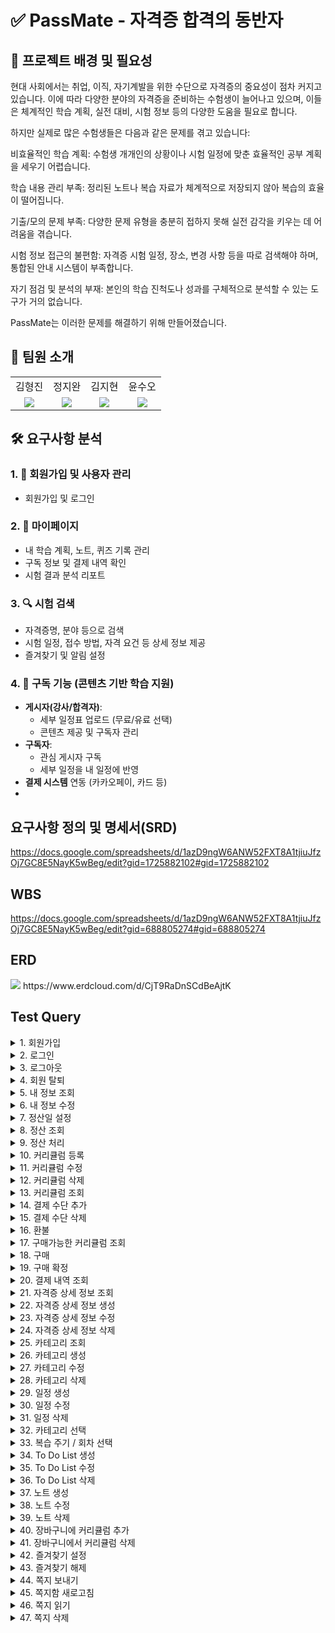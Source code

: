# ✅ PassMate - 자격증 합격의 동반자

## 📌 프로젝트 배경 및 필요성
현대 사회에서는 취업, 이직, 자기계발을 위한 수단으로 자격증의 중요성이 점차 커지고 있습니다. 이에 따라 다양한 분야의 자격증을 준비하는 수험생이 늘어나고 있으며, 이들은 체계적인 학습 계획, 실전 대비, 시험 정보 등의 다양한 도움을 필요로 합니다.

하지만 실제로 많은 수험생들은 다음과 같은 문제를 겪고 있습니다:

비효율적인 학습 계획: 수험생 개개인의 상황이나 시험 일정에 맞춘 효율적인 공부 계획을 세우기 어렵습니다.

학습 내용 관리 부족: 정리된 노트나 복습 자료가 체계적으로 저장되지 않아 복습의 효율이 떨어집니다.

기출/모의 문제 부족: 다양한 문제 유형을 충분히 접하지 못해 실전 감각을 키우는 데 어려움을 겪습니다.

시험 정보 접근의 불편함: 자격증 시험 일정, 장소, 변경 사항 등을 따로 검색해야 하며, 통합된 안내 시스템이 부족합니다.

자기 점검 및 분석의 부재: 본인의 학습 진척도나 성과를 구체적으로 분석할 수 있는 도구가 거의 없습니다.

PassMate는 이러한 문제를 해결하기 위해 만들어졌습니다.

## 👥 팀원 소개
<table>
    <tr>
    <td align="center"> 김형진</td>
    <td align="center"> 정지완</td>
    <td align="center"> 김지현</td>
    <td align="center"> 윤수오</td>
  </tr>
  <tr>
    <td align="center"><a href="https://github.com/JeaPple" target="_blank"><img src="https://img.shields.io/badge/GitHub-181717?style=flat-square&logo=github&logoColor=white"/></a>
    </td>
    <td align="center"><a href="https://github.com/FOJF" target="_blank"><img src="https://img.shields.io/badge/GitHub-181717?style=flat-square&logo=github&logoColor=white"/></a>
    </td>
    <td align="center"><a href="https://github.com/Jihyeon0804" target="_blank"><img src="https://img.shields.io/badge/GitHub-181717?style=flat-square&logo=github&logoColor=white"/></a> 
    </td>
    <td align="center"><a href="https://github.com/SuOhYoon" target="_blank"><img src="https://img.shields.io/badge/GitHub-181717?style=flat-square&logo=github&logoColor=white"/></a>
    </td>
  </tr>
</table>

## 🛠 요구사항 분석 

### 1. 👤 회원가입 및 사용자 관리
- 회원가입 및 로그인

### 2. 🙋 마이페이지
- 내 학습 계획, 노트, 퀴즈 기록 관리
- 구독 정보 및 결제 내역 확인
- 시험 결과 분석 리포트

### 3. 🔍 시험 검색
- 자격증명, 분야 등으로 검색
- 시험 일정, 접수 방법, 자격 요건 등 상세 정보 제공
- 즐겨찾기 및 알림 설정

### 4. 🔔 구독 기능 (콘텐츠 기반 학습 지원)
- **게시자(강사/합격자)**:
  - 세부 일정표 업로드 (무료/유료 선택)
  - 콘텐츠 제공 및 구독자 관리
- **구독자**:
  - 관심 게시자 구독
  - 세부 일정을 내 일정에 반영
- **결제 시스템** 연동 (카카오페이, 카드 등)
- 
## 요구사항 정의 및 명세서(SRD)
https://docs.google.com/spreadsheets/d/1azD9ngW6ANW52FXT8A1tjiuJfzOj7GC8E5NayK5wBeg/edit?gid=1725882102#gid=1725882102
## WBS
https://docs.google.com/spreadsheets/d/1azD9ngW6ANW52FXT8A1tjiuJfzOj7GC8E5NayK5wBeg/edit?gid=688805274#gid=688805274
## ERD
<img src="https://github.com/user-attachments/assets/dc7fcc37-1838-46f1-801c-69ab4639ad8f">
https://www.erdcloud.com/d/CjT9RaDnSCdBeAjtK

## Test Query
<details>
  <summary>1. 회원가입</summary>
</details>
<details>
  <summary>2. 로그인</summary>
</details>
<details>
  <summary>3. 로그아웃</summary>
</details>
<details>
  <summary>4. 회원 탈퇴</summary>
</details>
<details>
  <summary>5. 내 정보 조회</summary>
    <img width=700 src="https://github.com/user-attachments/assets/1f33cedf-ad52-41cd-be79-e0b0fa2f9221">
    <img width=800 src="https://github.com/user-attachments/assets/83284145-b9e6-4514-b7dd-5f24d06c5b13">
</details>
<details>
  <summary>6. 내 정보 수정</summary>
    <img width=700 src="https://github.com/user-attachments/assets/3364f673-022a-48c9-beef-9561510e14b3">
    <img width=800 src="https://github.com/user-attachments/assets/67a54979-78a2-4570-b554-3105f775fb97">
</details>
<details>
  <summary>7. 정산일 설정</summary>
    <img width=800 src="https://github.com/user-attachments/assets/7c3e03fa-0711-4828-9051-c73b41090178">
    <img width=800 src="https://github.com/user-attachments/assets/75430c4c-f2a6-40c4-a540-93bec6151d75">
</details>
<details>
  <summary>8. 정산 조회</summary>
    <img width=800 src="https://github.com/user-attachments/assets/76427e65-de72-41e5-9efb-3caba149b8e2">
    <img width=800 src="https://github.com/user-attachments/assets/3cbd738e-9c88-4d09-bed5-1893f9113fe7">
</details>
<details>
  <summary>9. 정산 처리</summary>
    <img width=800 src="https://github.com/user-attachments/assets/d0f75016-1415-4d92-8c1e-38734dd3127b">
    <img width=800 src="https://github.com/user-attachments/assets/07692d63-9a11-4a74-9e82-b9e2f96408c8">
</details>
<details>
  <summary>10. 커리큘럼 등록</summary>
  <img width=1050 src="https://github.com/user-attachments/assets/89123429-849b-48c0-bb0f-74e76b52bc9e">  
</details>
<details>
  <summary>11. 커리큘럼 수정</summary>
  <img width=1050 src="https://github.com/user-attachments/assets/e4d900fe-6002-46da-8218-0746e735a7ea">  
</details>
<details>
  <summary>12. 커리큘럼 삭제</summary>
  <img width=1050 src="https://github.com/user-attachments/assets/a3789f59-59f5-49ed-bcbf-c9c2ad61d014">  
</details>
<details>
  <summary>13. 커리큘럼 조회</summary>
  <img width=1050 src="https://github.com/user-attachments/assets/c193ac66-2167-4cb9-8c77-d062181f9c0f">  
</details>
<details>
  <summary>14. 결제 수단 추가</summary>
</details>
<details>
  <summary>15. 결제 수단 삭제</summary>
</details>
<details>
  <summary>16. 환불</summary>
</details>
<details>
  <summary>17. 구매가능한 커리큘럼 조회</summary>
</details>
<details>
  <summary>18. 구매</summary>
</details>
<details>
  <summary>19. 구매 확정</summary>
</details>
<details>
  <summary>20. 결제 내역 조회</summary>
</details>
<details>
  <summary>21. 자격증 상세 정보 조회</summary>
  <img width="1050" alt="Image" src="https://github.com/user-attachments/assets/1e025b24-89b8-4f2a-8d63-48db3acc54ff" />
</details>
<details>
  <summary>22. 자격증 상세 정보 생성</summary>
  <img width="1050" alt="Image" src="https://github.com/user-attachments/assets/aa0b4308-8f43-4a77-9003-1f313cab1811" />
</details>
<details>
  <summary>23. 자격증 상세 정보 수정</summary>
  <img width="1050" alt="Image" src="https://github.com/user-attachments/assets/43ec2d01-4a17-4e14-8366-ea428dee7ddd" />
  <img width="1050" alt="Image" src="https://github.com/user-attachments/assets/5d56f7cd-ca0d-4ce1-ba4a-4f28b7de00c6" />
  <img width="1050" alt="Image" src="https://github.com/user-attachments/assets/dac157eb-6e2e-414c-b758-d5979bab9805" />
</details>
<details>
  <summary>24. 자격증 상세 정보 삭제</summary>
  <img width="1050" alt="Image" src="https://github.com/user-attachments/assets/224b7904-9d72-478f-bfcc-19a957828165" />
</details>
<details>
  <summary>25. 카테고리 조회</summary>
    <img width="1050" alt="Image" src="https://github.com/user-attachments/assets/d146fc08-ee53-4840-b1d7-8053e5bb9695" />
</details>
<details>
  <summary>26. 카테고리 생성</summary>
    <img width="1050" alt="Image" src="https://github.com/user-attachments/assets/e72f66bc-80c4-4521-a0fe-5e12cb1f1327" />
</details>
<details>
  <summary>27. 카테고리 수정</summary>
    <img width="1050" alt="Image" src="https://github.com/user-attachments/assets/2d7ee1da-b215-431d-b0f6-1b647fbb9d4e" />
</details>
<details>
  <summary>28. 카테고리 삭제</summary>
    <img width="1050" alt="Image" src="https://github.com/user-attachments/assets/26f8eace-62b2-422d-b016-8e6f1b7c2ac6" />
</details>
<details>
  <summary>29. 일정 생성</summary>
    <img width="765" alt="일정 생성" src="https://github.com/user-attachments/assets/e616b3e3-dca6-4da9-b3e2-3d67bccb671d" />
    <img width="1226" alt="일정 등록 프로시저" src="https://github.com/user-attachments/assets/98ebe52e-50a9-414a-8670-d690d60b1a40" />
</details>
<details>
  <summary>30. 일정 수정</summary>
    <img width="627" alt="일정 수정" src="https://github.com/user-attachments/assets/e788603e-ca61-452e-80ca-364d442cb8a3" />
</details>
<details>
  <summary>31. 일정 삭제</summary>
    <img width="522" alt="일정 삭제" src="https://github.com/user-attachments/assets/bca8c057-7142-4356-a745-012fa4470dd8" />
</details>
<details>
  <summary>32. 카테고리 선택</summary>
    <img width="797" alt="카테고리 상세 추가" src="https://github.com/user-attachments/assets/b4bf4536-4997-4fa8-aaee-2e74ec257073" />
</details>
<details>
  <summary>33. 복습 주기 / 회차 선택</summary>
    <img width="691" alt="복습 주기 등록" src="https://github.com/user-attachments/assets/957e2ab2-e7f3-4f99-b3c9-db58193e6d17" />
</details>
<details>
  <summary>34. To Do List 생성</summary>
    <img width="564" alt="할일 등록" src="https://github.com/user-attachments/assets/275bc846-55a0-497c-a9fc-91d3ce648e03" />
</details>
<details>
  <summary>35. To Do List 수정</summary>
</details>
<details>
  <summary>36. To Do List 삭제</summary>
</details>
<details>
  <summary>37. 노트 생성</summary>
</details>
<details>
  <summary>38. 노트 수정</summary>
</details>
<details>
  <summary>39. 노트 삭제</summary>
</details>
<details>
  <summary>40. 장바구니에 커리큘럼 추가</summary>
  <img width=1050 src="https://github.com/user-attachments/assets/3dc350ea-c8f5-4eb7-8e9d-63915d5cbf5e">  
</details>
<details>
  <summary>41. 장바구니에서 커리큘럼 삭제</summary>
  <img width=1050 src="https://github.com/user-attachments/assets/86b78e73-ef83-4d3e-850e-40c2abebe9c9">  
</details>
<details>
  <summary>42. 즐겨찾기 설정</summary>
    <img width=800 src="https://github.com/user-attachments/assets/576b05ae-e430-4255-84e0-6f68195263aa">
    <img width=800 src="https://github.com/user-attachments/assets/b5ad1452-1de1-448a-a1cc-31ec2a7a2d47">
</details>
<details>
  <summary>43. 즐겨찾기 해제</summary>
    <img width=800 src="https://github.com/user-attachments/assets/c15424a1-aa57-4f47-a4a1-cca1443e1fe0">
    <img width=800 src="https://github.com/user-attachments/assets/65fc9219-b538-4086-8751-2aff804ed6ed">
</details>
<details>
  <summary>44. 쪽지 보내기</summary>
    <img width=800 src="https://github.com/user-attachments/assets/ff059368-6602-48e8-af0b-13496783c9ca">
    <img width=800 src="https://github.com/user-attachments/assets/f7ebb20c-586b-4830-97f4-6900ce7a3d1e">
</details>
<details>
  <summary>45. 쪽지함 새로고침</summary>
    <img width=800 src="https://github.com/user-attachments/assets/a8cc9c0e-415e-41e7-acd1-5e669d73362b">
    <img width=800 src="https://github.com/user-attachments/assets/9eeadf8a-abac-4cde-9b00-6908258cb93d">
</details>
<details>
  <summary>46. 쪽지 읽기</summary>
    <img width=800 src="https://github.com/user-attachments/assets/208d709b-d868-4eea-8c67-23b46049267e">
    <img width=800 src="https://github.com/user-attachments/assets/e9b2df96-679f-444a-9385-56acc6cb9b6c">
</details>
<details>
  <summary>47. 쪽지 삭제</summary>
    <img width=700 src="https://github.com/user-attachments/assets/09e4377c-40f5-4ddf-8dec-0273d22d87cf">
    <img width=800 src="https://github.com/user-attachments/assets/1a6bc304-f82e-4577-b400-295b336075f2">
</details>
